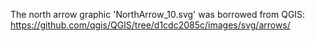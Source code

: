 The north arrow graphic 'NorthArrow_10.svg' was borrowed from QGIS:
https://github.com/qgis/QGIS/tree/d1cdc2085c/images/svg/arrows/
